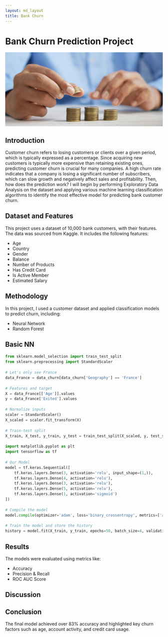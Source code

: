 ```yaml
---
layout: md_layout
title: Bank Churn
---
```


# Bank Churn Prediction Project

![Bank](https://github.com/hyerinchung/hyerinchung.github.io/blob/main/images/bank_head.jpg?raw=true)


## Introduction

Customer churn refers to losing customers or clients over a given period, which is typically expressed as a percentage.
Since acquiring new customers is typically more expensive than retaining existing ones, predicting customer churn is crucial for many companies.
A high churn rate indicates that a company is losing a significant number of subscribers, which can slow growth and negatively affect sales and profitability.
Then, how does the prediction work?
I will begin by performing Exploratory Data Analysis on the dataset and applying various machine learning classification algorithms to identify the most effective model for predicting bank customer churn.


## Dataset and Features
This project uses a dataset of 10,000 bank customers, with their features. The data was sourced from Kaggle.
It includes the following features:

- Age
- Country
- Gender
- Balance
- Number of Products
- Has Credit Card
- Is Active Member
- Estimated Salary

## Methodology

In this project, I used a customer dataset and applied classification models to predict churn, including:

- Neural Network
- Random Forest

## Basic NN

```python
from sklearn.model_selection import train_test_split
from sklearn.preprocessing import StandardScaler

# Let's only see France
data_France = data_churn[data_churn['Geography'] == 'France']

# Features and target
X = data_France[['Age']].values
y = data_France['Exited'].values

# Normalize inputs
scaler = StandardScaler()
X_scaled = scaler.fit_transform(X)

# Train-test split
X_train, X_test, y_train, y_test = train_test_split(X_scaled, y, test_size=0.2, random_state=1015)

import matplotlib.pyplot as plt
import tensorflow as tf

# Our Model
model = tf.keras.Sequential([
    tf.keras.layers.Dense(3, activation='relu', input_shape=(1,)),
    tf.keras.layers.Dense(4, activation='relu'),
    tf.keras.layers.Dense(3, activation='relu'),
    tf.keras.layers.Dense(5, activation='relu'),
    tf.keras.layers.Dense(1, activation='sigmoid')
])

# Compile the model
model.compile(optimizer='adam', loss='binary_crossentropy', metrics=['accuracy'])

# Train the model and store the history
history = model.fit(X_train, y_train, epochs=50, batch_size=4, validation_split=0.1)
```

## Results
The models were evaluated using metrics like:

- Accuracy
- Precision & Recall
- ROC AUC Score


## Discussion

## Conclusion

The final model achieved over 83% accuracy and highlighted key churn factors such as age, account activity, and credit card usage.

